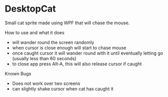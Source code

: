 # DesktopCat
Small cat sprite made using WPF that will chase the mouse.

How to use and what it does
- will wander round the screen randomly 
- when cursor is close enough will start to chase mouse 
- once caught cursor it will wander round with it until eventually letting go (usually less than 60 seconds)
- to close app press Alt-A, this will also release cursor if caught 

Known Bugs 
- Does not work over two screens 
- can slightly shake cursor when cat has caught it 
